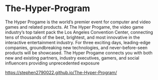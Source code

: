 # The-Hyper-Program
The Hyper Progame is the world’s premier event for computer and video games and related products. 
At The Hyper Progame, the video game industry’s top talent pack the Los Angeles Convention Center, 
connecting tens of thousands of the best, brightest, and most innovative in the interactive entertainment industry. 
For three exciting days, leading-edge companies, groundbreaking new technologies, and never-before-seen products will be showcased. 
The Hyper Progame connects you with both new and existing partners, industry executives, gamers, and social influencers providing unprecedented exposure


https://stephen2790022.github.io/The-Hyper-Program/

